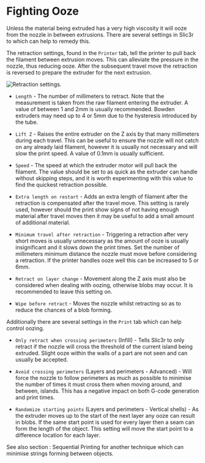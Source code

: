 Fighting Ooze
=============



Unless the material being extruded has a very high viscosity it will
ooze from the nozzle in between extrusions. There are several settings
in Slic3r to which can help to remedy this.

The retraction settings, found in the `Printer` tab, tell the printer to
pull back the filament between extrusion moves. This can alleviate the
pressure in the nozzle, thus reducing ooze. After the subsequent travel
move the retraction is reversed to prepare the extruder for the next
extrusion.

 ![Retraction settings.](expertmode/retraction_settings.png "fig:")


-   `Length` - The number of millimeters to retract. Note that the
    measurement is taken from the raw filament entering the extruder. A
    value of between 1 and 2mm is usually recommended. Bowden extruders
    may need up to 4 or 5mm due to the hysteresis introduced by the
    tube.

-   `Lift Z` - Raises the entire extruder on the Z axis by that many
    millimeters during each travel. This can be useful to ensure the
    nozzle will not catch on any already laid filament, however it is
    usually not necessary and will slow the print speed. A value of
    0.1mm is usually sufficient.

-   `Speed` - The speed at which the extruder motor will pull back the
    filament. The value should be set to as quick as the extruder can
    handle without skipping steps, and it is worth experimenting with
    this value to find the quickest retraction possible.

-   `Extra length on restart` - Adds an extra length of filament after
    the retraction is compensated after the travel move. This setting is
    rarely used, however should the print show signs of not having
    enough material after travel moves then it may be useful to add a
    small amount of additional material.

-   `Minimum travel after retraction` - Triggering a retraction after
    very short moves is usually unnecessary as the amount of ooze is
    usually insignificant and it slows down the print times. Set the
    number of millimeters minimum distance the nozzle must move before
    considering a retraction. If the printer handles ooze well this can
    be increased to 5 or 6mm.

-   `Retract on layer change` - Movement along the Z axis must also be
    considered when dealing with oozing, otherwise blobs may occur. It
    is recommended to leave this setting on.

-   `Wipe before retract` - Moves the nozzle whilst retracting so as to
    reduce the chances of a blob forming.

Additionally there are several settings in the `Print` tab which can
help control oozing.

-   `Only retract when crossing perimeters` (Infill) - Tells Slic3r to
    only retract if the nozzle will cross the threshold of the current
    island being extruded. Slight ooze within the walls of a part are
    not seen and can usually be accepted.

-   `Avoid crossing perimeters` (Layers and perimeters - Advanced) -
    Will force the nozzle to follow perimeters as much as possible to
    minimise the number of times it must cross them when moving around,
    and between, islands. This has a negative impact on both G-code
    generation and print times.

-   `Randomize starting points` (Layers and perimeters - Vertical
    shells) - As the extruder moves up to the start of the next layer
    any ooze can result in blobs. If the same start point is used for
    every layer then a seam can form the length of the object. This
    setting will move the start point to a difference location for each
    layer.

See also section : Sequential Printing
for another technique which can minimise strings forming between
objects.
